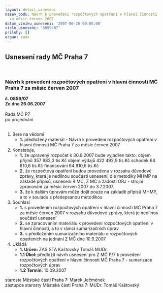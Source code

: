 ```yaml
---
layout: detail_usneseni
nazev_bodu: Návrh k provedení rozpočtových opatření v hlavní činnosti  MČ Praha 7
  za měsíc červen 2007
datum_vzniku_usneseni: '2007-06-26 00:00:00'
cislo_usneseni: '0859/07'
prilohy: []
organ: rada
---
```

<div id="ucUsn_pList" class="usn">
	<span><h2>Usnesení rady MČ Praha 7 </h2>
<br></span><div class="standBody">
<span><h3>Návrh k provedení rozpočtových opatření v hlavní činnosti  MČ Praha 7 za měsíc červen 2007</h3></span><div class="center">
		<strong>č. 0859/07</strong><br>
	</div>
<div class="center">
		<strong>Ze dne 26.06.2007</strong><br><br>
	</div>Rada MČ P7<br> po projednání<br><br><ol>
<li>Bere na vědomí<ul><li>
<strong>1.</strong> předložený materiál - Návrh k provedení rozpočtových opatření v hlavní činnosti  MČ Praha 7 za měsíc červen 2007</li></ul>
</li>
<li>Konstatuje,<ul>
<li>
<strong>1.</strong> že upravený rozpočet k 30.6.2007 bude vyjádřen takto:  objem příjmů       	    357 682,3 tis.Kč objem výdajů       	    422 492,9 tis.Kč schodek               	                  64 810,6 tis.Kč   financování        	                  64 810,6 tis.Kč</li>
<li>
<strong>2.</strong> že rozpočtová opatření budou provedena v rozsahu důvodové zprávy, která je nedílnou součástí usnesení,  dle metodiky MHMP na základě přípisů, usnesení R MČ, Z MČ a žádostí ORJ - strojní zpracování za měsíc červen 2007 do 3.7.2007.</li>
<li>
<strong>3.</strong> že k dalším úpravám může dojít pouze na základě přípisů MHMP, a to v souladu s předepsanou metodikou</li>
</ul>
</li>
<li>Souhlasí<ul>
<li>
<strong>1.</strong> s provedením rozpočtových opatření v hlavní činnosti MČ Praha 7 za měsíc červen 2007 v rozsahu důvodové zprávy, která je nedílnou součástí usnesení </li>
<li>
<strong>2.</strong> se zpracováním materiálu  k provedení rozpočtových opatření v hlavní činnosti, a to v rámci sumarizačních úprav</li>
<li>
<strong>3.</strong> s předložením sumarizačního materiálu o rozpočtových opatřeních na jednání  Z MČ dne 10.9.2007</li>
</ul>
</li>
<li>Ukládá<ul>
<li>
<strong>1. Určen: </strong>ZAS STA Kaštovský Tomáš MUDr.</li>
<li>
<strong>1.1 Úkol: </strong>předložit návrh usnesení pro Z MČ P/7 k provedení rozpočtových opatření v hlavní činnosti MČ Praha 7 - sumarizace rozpočtových úprav</li>
<li>
<strong>1.2 Termín: </strong>10.09.2007</li>
</ul>
</li>
</ol>starosta Městské části Praha 7: Marek Ječmének<br>zástupce starosty Městské části Praha 7: MUDr. Tomáš Kaštovský 
</div>
</div>